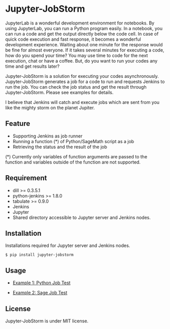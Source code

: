 # Jupyter-JobStorm

JupyterLab is a wonderful development environment for notebooks.
By using JupyterLab, you can run a Python program easily.
In a notebook, you can run a code and get the output directly below the code cell.
In case of quick code execution and fast response, it becomes a wonderful development experience.
Waiting about one minute for the response would be fine for almost everyone.
If it takes several minutes for executing a code, how do you spend your time?
You may use time to code for the next execution, chat or have a coffee.
But, do you want to run your codes any time and get results later?

Jupyter-JobStorm is a solution for executing your codes asynchronously.
Jupyter-JobStorm generates a job for a code to run and requests Jenkins to run the job.
You can check the job status and get the result through Jupyter-JobStorm.
Please see examples for details.

I believe that Jenkins will catch and execute jobs which are sent from you like the mighty storm on the planet Jupiter.

## Feature

- Supporting Jenkins as job runner
- Running a function (\*) of Python/SageMath script as a job
- Retrieving the status and the result of the job

(\*) Currently only variables of function arguments are passed to the function and variables outside of the function are not supported.

## Requirement

- dill >= 0.3.5.1
- python-jenkins >= 1.8.0
- tabulate >= 0.9.0
- Jenkins
- Jupyter
- Shared directory accessible to Jupyter server and Jenkins nodes.

## Installation

Installations required for Jupyter server and Jenkins nodes.

```console
$ pip install jupyter-jobstorm
```

## Usage

- [Example 1: Python Job Test](https://github.com/schrodingers-koala/jupyter-jobstorm/blob/main/example/job_test.ipynb)

- [Example 2: Sage Job Test](https://github.com/schrodingers-koala/jupyter-jobstorm/blob/main/example/sage_job_test.ipynb)

## License

Jupyter-JobStorm is under MIT license.
